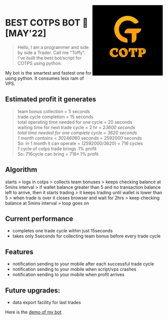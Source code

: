 <img src="files/cotps_logo.png" align="right" />

# BEST COTPS BOT :robot: [MAY'22] 
> Hello, I am a programmer and side by side a Trader. Call me "Toffy". I've built the best bot/script for COTPS using python.

My bot is the smartest and fastest one for using python. It consumes less ram of VPS.

## Estimated profit it generates

> team bonus collection = 5 seconds <br/>
trade cycle completion = 15 seconds <br/>
total operating time needed for one cycle = 20 seconds <br/>
waiting time for next trade cycle =  2 hr = 2*3600 seconds <br/>
total time needed for one complete cycle =  3620 seconds <br/>
1 month contains = 30*24*60*60 seconds = 2592000 seconds <br/>
So: in 1 month it can operate = (2592000/3620) = 716 cycles <br/>
1 cycle of cotps trade brings .1% profit <br/>
So: 716cycle can bring = 716*.1% profit

## Algorithm
starts > logs in cotps > collects team bonuses > keeps checking balance at 5mins interval > if wallet balance greater than 5 and no transaction balance left to arrive, then it starts trading > it keeps trading until wallet is lower than 5 > when trade is over it closes browser and wait for 2hrs > keep checking balance at 5mins interval > loop goes on

## Current performance
- completes one trade cycle within just 15seconds 
- takes only 5seconds for collecting team bonus before every trade cycle

## Features
- notification sending to your mobile after each successful trade cycle
- notification sending to your mobile when script/vps crashes
- notification sending to your mobile when profit arrives 

## Future upgrades:
- data export facility for last trades 

Here is the [demo of my bot](https://www.loom.com/share/e57f284c7c6e416ba894a77ce93eb83f) 